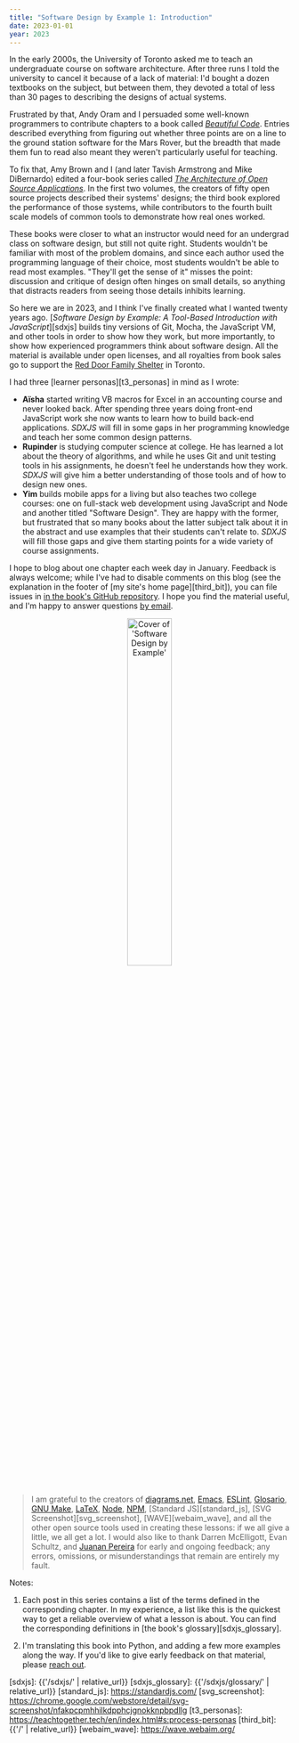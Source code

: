 ```yaml
---
title: "Software Design by Example 1: Introduction"
date: 2023-01-01
year: 2023
---
```


In the early 2000s,
the University of Toronto asked me to teach an undergraduate course on software architecture.
After three runs I told the university to cancel it because of a lack of material:
I'd bought a dozen textbooks on the subject,
but between them,
they devoted a total of less than 30 pages to describing the designs of actual systems.

Frustrated by that,
Andy Oram and I persuaded some well-known programmers to contribute chapters
to a book called [*Beautiful Code*][bc].
Entries described everything from figuring out whether three points are on a line
to the ground station software for the Mars Rover,
but the breadth that made them fun to read
also meant they weren't particularly useful for teaching.

To fix that,
Amy Brown and I
(and later Tavish Armstrong and Mike DiBernardo)
edited a four-book series called [*The Architecture of Open Source Applications*][aosa].
In the first two volumes,
the creators of fifty open source projects described their systems' designs;
the third book explored the performance of those systems,
while contributors to the fourth built scale models of common tools
to demonstrate how real ones worked.

These books were closer to what an instructor would need for an undergrad class on software design,
but still not quite right.
Students wouldn't be familiar with most of the problem domains,
and since each author used the programming language of their choice,
most students wouldn't be able to read most examples.
"They'll get the sense of it" misses the point:
discussion and critique of design often hinges on small details,
so anything that distracts readers from seeing those details inhibits learning.

So here we are in 2023,
and I think I've finally created what I wanted twenty years ago.
[*Software Design by Example: A Tool-Based Introduction with JavaScript*][sdxjs]
builds tiny versions of Git, Mocha, the JavaScript VM, and other tools
in order to show how they work,
but more importantly,
to show how experienced programmers think about software design.
All the material is available under open licenses,
and all royalties from book sales go to support the [Red Door Family Shelter][red_door] in Toronto.

I had three [learner personas][t3_personas] in mind as I wrote:

-   **Aïsha** started writing VB macros for Excel in an accounting course and never looked back.
    After spending three years doing front-end JavaScript work
    she now wants to learn how to build back-end applications.
    *SDXJS* will fill in some gaps in her programming knowledge
    and teach her some common design patterns.
-   **Rupinder** is studying computer science at college.
    He has learned a lot about the theory of algorithms,
    and while he uses Git and unit testing tools in his assignments,
    he doesn't feel he understands how they work.
    *SDXJS* will give him a better understanding of those tools
    and of how to design new ones.
-   **Yim** builds mobile apps for a living
    but also teaches two college courses:
    one on full-stack web development using JavaScript and Node
    and another titled "Software Design".
    They are happy with the former,
    but frustrated that so many books about the latter subject talk about it in the abstract
    and use examples that their students can't relate to.
    *SDXJS* will fill those gaps
    and give them starting points for a wide variety of course assignments.

I hope to blog about one chapter each week day in January.
Feedback is always welcome;
while I've had to disable comments on this blog
(see the explanation in the footer of [my site's home page][third_bit]),
you can file issues in [in the book's GitHub repository][book_repo].
I hope you find the material useful,
and I'm happy to answer questions [by email][contact].

<div align="center">
  <img src="{{'/sdxjs/sdxjs-cover.png' | relative_url}}" alt="Cover of 'Software Design by Example'" width="40%" />
</div>

> I am grateful to the creators of [diagrams.net][diagrams_net],
> [Emacs][emacs],
> [ESLint][eslint],
> [Glosario][glosario],
> [GNU Make][gnu_make],
> [LaTeX][latex],
> [Node][nodejs],
> [NPM][npm],
> [Standard JS][standard_js],
> [SVG Screenshot][svg_screenshot],
> [WAVE][webaim_wave],
> and all the other open source tools used in creating these lessons:
> if we all give a little,
> we all get a lot.
> I would also like to thank Darren McElligott, Evan Schultz, and [Juanan Pereira][pereira_juanan]
> for early and ongoing feedback;
> any errors, omissions, or misunderstandings that remain are entirely my fault.

Notes:

1.  Each post in this series contains a list of the terms defined in the corresponding chapter.
    In my experience, a list like this is the quickest way to get a reliable overview
    of what a lesson is about.
    You can find the corresponding definitions in [the book's glossary][sdxjs_glossary].

2.  I'm translating this book into Python, and adding a few more examples along the way.
    If you'd like to give early feedback on that material, please [reach out][contact].

[aosa]: https://aosabook.org/
[bc]: https://www.oreilly.com/library/view/beautiful-code/9780596510046/
[book_repo]: https://github.com/gvwilson/sdxjs/
[contact]: mailto:{{site.author.email}}
[diagrams_net]: https://www.diagrams.net/
[emacs]: https://www.gnu.org/software/emacs/
[eslint]: https://eslint.org/
[glosario]: https://github.com/carpentries/glosario
[gnu_make]: https://www.gnu.org/software/make/
[ivy]: https://www.dmulholl.com/docs/ivy/dev/
[latex]: https://www.latex-project.org/
[nodejs]: https://nodejs.org/en/
[npm]: https://www.npmjs.com/
[pereira_juanan]: https://ikasten.io/
[red_door]: https://www.reddoorshelter.ca/
[sdxjs]: {{'/sdxjs/' | relative_url}}
[sdxjs_glossary]: {{'/sdxjs/glossary/' | relative_url}}
[standard_js]: https://standardjs.com/
[svg_screenshot]: https://chrome.google.com/webstore/detail/svg-screenshot/nfakpcpmhhilkdpphcjgnokknpbpdllg
[t3_personas]: https://teachtogether.tech/en/index.html#s:process-personas
[third_bit]: {{'/' | relative_url}}
[webaim_wave]: https://wave.webaim.org/
